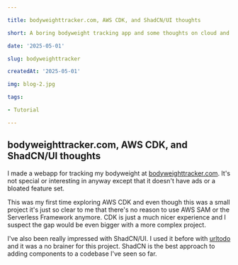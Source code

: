 ```yaml
---

title: bodyweighttracker.com, AWS CDK, and ShadCN/UI thoughts

short: A boring bodyweight tracking app and some thoughts on cloud and frontend tooling

date: '2025-05-01'

slug: bodyweighttracker

createdAt: '2025-05-01'

img: blog-2.jpg

tags:

- Tutorial

---
```

## bodyweighttracker.com, AWS CDK, and ShadCN/UI thoughts

I made a webapp for tracking my bodyweight at [bodyweighttracker.com](www.bodyweighttracker.com/). It's not  special or interesting in anyway except that it doesn't have ads or a bloated feature set.

This was my first time exploring AWS CDK and even though this was a small project it's just so clear to me that there's no reason to use AWS SAM or the Serverless Framework anymore. CDK is just a much nicer experience and I suspect the gap would be even bigger with a more complex project. 

I've also been really impressed with ShadCN/UI. I used it before with [urltodo](https://www.urltodo.com) and it was a no brainer for this project. ShadCN is the best approach to adding components to a codebase I've seen so far. 
